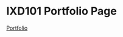 IXD101 Portfolio Page
=====================

[Portfolio](https://laurabfoy.github.io/ixd101/index.html)
